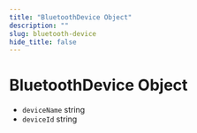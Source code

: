 ```yaml
---
title: "BluetoothDevice Object"
description: ""
slug: bluetooth-device
hide_title: false
---
```


# BluetoothDevice Object

* `deviceName` string
* `deviceId` string
